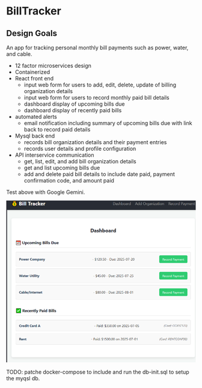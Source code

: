 # BillTracker

## Design Goals

An app for tracking personal monthly bill payments such as power, water, and cable.

- 12 factor microservices design
- Containerized
- React front end
  - input web form for users to add, edit, delete, update of billing organization details
  - input web form for users to record monthly paid bill details
  - dashboard display of upcoming bills due
  - dashboard display of recently paid bills
- automated alerts
  - email notification including summary of upcoming bills due with link back to record paid details
- Mysql back end
  - records bill organization details and their payment entries
  - records user details and profile configuration
- API interservice communication
  - get, list, edit, and add bill organization details
  - get and list upcoming bills due
  - add and delete paid bill details to include date paid, payment confirmation code, and amount paid

Test above with Google Gemini.

![dashboard](images/dashboard.PNG)


TODO: patche docker-compose to include and run the db-init.sql to setup the myqsl db.